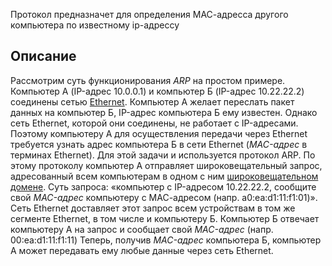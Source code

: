 Протокол предназначет для определения МАС-адресса другого компьютера по известному ip-адрессу

## Описание

Рассмотрим суть функционирования _ARP_ на простом примере. Компьютер А (IP-адрес 10.0.0.1) и компьютер Б (IP-адрес 10.22.22.2) соединены сетью [Ethernet](https://ru.wikipedia.org/wiki/Ethernet "Ethernet"). Компьютер А желает переслать пакет данных на компьютер Б, IP-адрес компьютера Б ему известен. Однако сеть Ethernet, которой они соединены, не работает с IP-адресами. Поэтому компьютеру А для осуществления передачи через Ethernet требуется узнать адрес компьютера Б в сети Ethernet (_MAC-адрес_ в терминах Ethernet). Для этой задачи и используется протокол ARP. По этому протоколу компьютер А отправляет широковещательный запрос, адресованный всем компьютерам в одном с ним [широковещательном домене](https://ru.wikipedia.org/wiki/%D0%A8%D0%B8%D1%80%D0%BE%D0%BA%D0%BE%D0%B2%D0%B5%D1%89%D0%B0%D1%82%D0%B5%D0%BB%D1%8C%D0%BD%D1%8B%D0%B9_%D0%B4%D0%BE%D0%BC%D0%B5%D0%BD "Широковещательный домен"). Суть запроса: «компьютер с IP-адресом 10.22.22.2, сообщите свой _MAC-адрес_ компьютеру с МАС-адресом (напр. a0:ea:d1:11:f1:01)». Сеть Ethernet доставляет этот запрос всем устройствам в том же сегменте Ethernet, в том числе и компьютеру Б. Компьютер Б отвечает компьютеру А на запрос и сообщает свой _MAC-адрес_ (напр. 00:ea:d1:11:f1:11) Теперь, получив _MAC-адрес_ компьютера Б, компьютер А может передавать ему любые данные через сеть Ethernet.